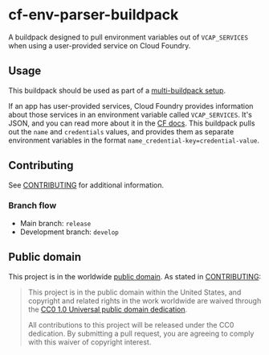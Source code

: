 # cf-env-parser-buildpack

A buildpack designed to pull environment variables out of `VCAP_SERVICES` when using a user-provided service on Cloud Foundry.

## Usage

This buildpack should be used as part of a [multi-buildpack setup](https://github.com/ddollar/heroku-buildpack-multi).

If an app has user-provided services, Cloud Foundry provides information about those services in an environment variable called `VCAP_SERVICES`. It's JSON, and you can read more about it in the [CF docs](http://docs.cloudfoundry.org/devguide/deploy-apps/environment-variable.html#VCAP-SERVICES). This buildpack pulls out the `name` and `credentials` values, and provides them as separate environment variables in the format `name_credential-key=credential-value`.

## Contributing

See [CONTRIBUTING](CONTRIBUTING.md) for additional information.

### Branch flow

- Main branch: `release`
- Development branch: `develop`

## Public domain

This project is in the worldwide [public domain](LICENSE.md). As stated in [CONTRIBUTING](CONTRIBUTING.md):

> This project is in the public domain within the United States, and copyright and related rights in the work worldwide are waived through the [CC0 1.0 Universal public domain dedication](https://creativecommons.org/publicdomain/zero/1.0/).
>
> All contributions to this project will be released under the CC0 dedication. By submitting a pull request, you are agreeing to comply with this waiver of copyright interest.
